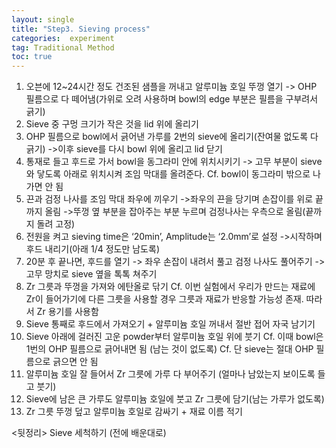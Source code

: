 ```yaml
---
layout: single
title: "Step3. Sieving process"
categories:  experiment
tag: Traditional Method
toc: true
---
```


1.	오븐에 12~24시간 정도 건조된 샘플을 꺼내고 알루미늄 호일 뚜껑 열기
-> OHP 필름으로 다 떼어냄(가위로 오려 사용하며 bowl의 edge 부분은 필름을 구부려서 긁기)
2.	Sieve 중 구멍 크기가 작은 것을 lid 위에 올리기
3.	OHP 필름으로 bowl에서 긁어낸 가루를 2번의 sieve에 올리기(잔여물 없도록 다 긁기)
->이후 sieve를 다시 bowl 위에 올리고 lid 닫기
4.	통재로 들고 후드로 가서 bowl을 동그라미 안에 위치시키기
-> 고무 부분이 sieve와 닿도록 아래로 위치시켜 조임 막대를 올려준다.
Cf. bowl이 동그라미 밖으로 나가면 안 됨
5.	끈과 검정 나사를 조임 막대 좌우에 끼우기
->좌우의 끈을 당기며 손잡이를 위로 끝까지 올림
->뚜껑 옆 부분을 잡아주는 부분 누르며 검정나사는 우측으로 올림(끝까지 돌려 고정)
6.	전원을 켜고 sieving time은 ‘20min’, Amplitude는 ‘2.0mm’로 설정
->시작하며 후드 내리기(아래 1/4 정도만 남도록)
7.	20분 후 끝나면, 후드를 열기 -> 좌우 손잡이 내려서 풀고 검정 나사도 풀어주기
-> 고무 망치로 sieve 옆을 톡톡 쳐주기
8.	Zr 그릇과 뚜껑을 가져와 에탄올로 닦기
Cf. 이번 실험에서 우리가 만드는 재료에 Zr이 들어가기에 다른 그릇을 사용할 경우 그릇과 재료가 반응할 가능성 존재. 따라서 Zr 용기를 사용함
9.	Sieve 통째로 후드에서 가져오기 + 알루미늄 호일 꺼내서 절반 접어 자국 남기기
10.	Sieve 아래에 걸러진 고운 powder부터 알루미늄 호일 위에 붓기
Cf. 이때 bowl은 1번의 OHP 필름으로 긁어내면 됨 (남는 것이 없도록)
Cf. 단 sieve는 절대 OHP 필름으로 긁으면 안 됨
11.	알루미늄 호일 잘 들어서 Zr 그릇에 가루 다 부어주기
(얼마나 남았는지 보이도록 들고 붓기)
12.	Sieve에 남은 큰 가루도 알루미늄 호일에 붓고 Zr 그릇에 담기(남는 가루가 없도록)
13.	Zr 그릇 뚜껑 덮고 알루미늄 호일로 감싸기 + 재료 이름 적기

<뒷정리>
Sieve 세척하기 (전에 배운대로)
